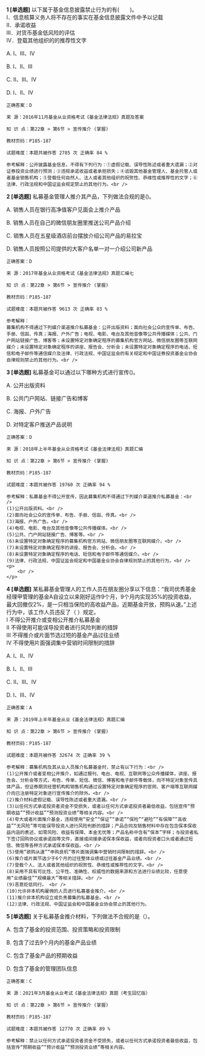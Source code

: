 **1 [单选题]** 以下属于基金信息披露禁止行为的有(&emsp;&emsp;)。<br />
Ⅰ．信息核算义务人将不存在的事实在基金信息披露文件中予以记载<br />
Ⅱ．承诺收益 <br />
Ⅲ．对货币基金低风险的评估 <br />
Ⅳ．登载其他组织的的推荐性文字

A. Ⅰ、Ⅲ、Ⅳ

B. Ⅰ、Ⅱ、Ⅲ

C. Ⅱ、Ⅲ、Ⅳ

D. Ⅰ、Ⅱ、Ⅳ

```
正确答案：D

来 源：2016年11月基金从业资格考试《基金法律法规》真题及答案

知 识 点：第22章 > 第6节 > 宣传推介 (掌握)

教材页码：P185-187

试题难度：本题共被作答 2785 次 正确率 84 %

参考解释：公开披露基金信息，不得有下列行为：①虚假记载、误导性陈述或者重大遗漏；②对证券投资业绩进行预测；③违规承诺收益或者承担损失；④诋毁其他基金管理人、基金托管人或者基金销售机构；⑤登载任何自然人、法人或者其他组织的祝贺性、恭维性或推荐性的文字；⑥法律、行政法规和中国证监会规定禁止的其他行为。<br />
```


**2 [单选题]** 
私募基金管理人推介其产品，下列做法合规的是()。

A. 销售人员在银行高净值客户见面会上推介产品

B. 销售人员在自己的微信朋友圈里推送公司产品介绍

C. 销售人员在五星级酒店前台摆放介绍公司产品的易拉宝

D. 销售人员按照公司提供的大客户名单一对一介绍公司新产品

```
正确答案：D

来 源：2017年基金从业资格考试《基金法律法规》真题汇编七

知 识 点：第22章 > 第6节 > 宣传推介 (掌握)

教材页码：P185-187

试题难度：本题共被作答 9613 次 正确率 83 %

参考解释：
募集机构不得通过下列媒介渠道推介私募基金：公开出版资料；面向社会公众的宣传单、布告、手册、信函、传真；海报、户外广告；电视、电影、电台及其他音像等公共传播媒体；公共、门户网站链接广告、博客等；未设置特定对象确定程序的募集机构官方网站、微信朋友圈等互联网媒介；未设置特定对象确定程序的讲座、报告会、分析会；未设置特定对象确定程序的电话、短信和电子邮件等通信媒介及法律、行政法规、中国证监会的有关规定和中国证券投资基金业协会自律规则禁止的其他行为。<br />

```


**3 [单选题]** 私募基金可以通过以下哪种方式进行宣传()。

A. 公开出版资料

B. 公共门户网站、链接广告和博客

C. 海报、户外广告

D. 对特定客户推送产品说明

```
正确答案：D

来 源：2018年上半年基金从业资格考试《基金法律法规》真题汇编

知 识 点：第22章 > 第6节 > 宣传推介 (掌握)

教材页码：P185-187

试题难度：本题共被作答 19760 次 正确率 94 %

参考解释：私募基金不得公开宣传，因此募集机构不得通过下列媒介渠道推介私募基金：<br />
(1)公开出版资料。<br />
(2)面向社会公众的宣传单、布告、手册、信函、传真。<br />
(3)海报、户外广告。<br />
(4)电视、电影、电台及其他音像等公共传播媒体。<br />
(5)公共、门户网站链接广告、博客等。<br />
(6)未设置特定对象确定程序的募集机构官方网站、微信朋友圈等互联网媒介。<br />
(7)未设置特定对象确定程序的讲座、报告会、分析会。<br />
(8)未设置特定对象确定程序的电话、短信和电子邮件等通信媒介。<br />
(9)法律、行政法规、中国证监会规定和中国基金业协会自律规则禁止的其他行为。<br />
<p>
	<br />
</p>
```


**4 [单选题]** 某私募基金管理人的工作人员在朋友圈分享以下信息：“我司优秀基金经理甲管理的基金A自设立以来刚好运作9个月，9个月内实现35%的投资收益，最大回撤仅2%，是一只相当保险的高收益产品，近期基金开放，预购从速。”上述行为中，该工作人员违反了（   ）规定。 <br />
Ⅰ 不得公开推介或变相公开推介私募基金 <br />
Ⅱ 不得使用可能误导投资者进行风险判断的措辞 <br />
Ⅲ 不得推介或片面节选过短的基金产品过往业绩 <br />
Ⅳ 不得使用片面强调集中营销时间限制的措辞

A. Ⅰ、Ⅱ、Ⅳ

B. Ⅰ、Ⅱ、Ⅲ

C. Ⅱ、Ⅲ、Ⅳ

D. Ⅰ、Ⅲ、Ⅳ 

```
正确答案：A

来 源：2019年上半年基金从业《基金法律法规》真题汇编

知 识 点：第22章 > 第6节 > 宣传推介 (掌握)

教材页码：P185-187

试题难度：本题共被作答 32674 次 正确率 39 %

参考解释：募集机构及其从业人员推介私募基金时，禁止有以下行为：<br />
(1)公开推介或者变相公开推介，如通过报刊、电台、电视、互联网等公众传播媒体，讲座、报告会、分析会等方式，布告、传单、短信、微信、博客和电子邮件等载体，向不特定对象宣传具体产品，但证券期货经营机构和销售机构通过设置特定对象确定程序的官网、客户端等互联网媒介向已注册特定对象进行宣传推介的除外。<br />
(2)推介材料虚假记载、误导性陈述或者重大遗漏。<br />
(3)以任何方式承诺投资者资金不受损失，或者以任何方式承诺投资者最低收益，包括宣传“预期收益”“预计收益”“预测投资业绩”等相关内容。<br />
(4)夸大或者片面推介基金，违规使用“安全”“保证”“承诺”“保险”“避险”“有保障”“高收益”“无风险”等可能误导投资人进行风险判断的措辞；产品合同及销售材料中存在包含保本保收益内涵的表述，如零风险、收益有保障、本金无忧等；产品名称中含有“保本”字样；与投资者私下签订回购协议或承诺函等文件，直接或间接承诺保本保收益，或者向投资者口头或者通过短信、微信等各种方式承诺保本保收益。<br />
(5)使用“欲购从速”“申购良机”等片面强调集中营销时间限制的措辞。<br />
(6)推介或片面节选少于6个月的过往整体业绩或过往基金产品业绩。<br />
(7)登载个人、法人或者其他组织的祝贺性、恭维性或推荐性的文字。<br />
(8)采用不具有可比性、公平性、准确性、权威性的数据来源和方法进行业绩比较，任意使用“业绩最佳”“规模最大”等相关措辞。<br />
(9)恶意贬低同行。 <br />
(10)允许非本机构雇佣的人员进行私募基金推介。<br />
(11)推介非本机构设立或负责募集的私募基金。<br />
(12)法律、行政法规、中国证监会和中国基金业协会禁止的其他行为。
```


**5 [单选题]** 关于私募基金推介材料，下列做法不合规的是（）。

A. 包含了基金的投资范围、投资策略和投资限制

B. 包含了过去9个月内的基金产品业绩

C. 包含了基金产品的预期收益

D. 包含了基金的管理团队信息

```
正确答案：C

来 源：2021年3月基金从业考试《基金法律法规》真题（考生回忆版）

知 识 点：第22章 > 第6节 > 宣传推介 (掌握)

教材页码：P185-187

试题难度：本题共被作答 12770 次 正确率 89 %

参考解释：禁止以任何方式承诺投资者资金不受损失，或者以任何方式承诺投资者最低收益，包括宣传“预期收益”“预计收益”“预测投资业绩”等相关内容。
```

